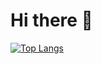 # Hi there 🚀

[![Top Langs](https://github-readme-stats.vercel.app/api/top-langs/?username=DoctorApparatus&layout=compact)](https://github.com/DoctorApparatus/github-readme-stats)
